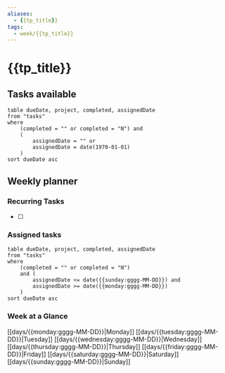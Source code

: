 ```yaml
---
aliases:
  - {{tp_title}}
tags:
  - week/{{tp_title}}
---
```


# {{tp_title}}

## Tasks available

```dataview
table dueDate, project, completed, assignedDate
from "tasks"
where
	(completed = "" or completed = "N") and
	(
		assignedDate = "" or
		assignedDate = date(1970-01-01)
	)
sort dueDate asc
```

## Weekly planner

### Recurring Tasks
- [ ] 

### Assigned tasks

```dataview
table dueDate, project, completed, assignedDate
from "tasks"
where
	(completed = "" or completed = "N")
	and (
		assignedDate <= date({{sunday:gggg-MM-DD}}) and
		assignedDate >= date({{monday:gggg-MM-DD}})
	)
sort dueDate asc
```


### Week at a Glance

[[days/{{monday:gggg-MM-DD}}|Monday]]
[[days/{{tuesday:gggg-MM-DD}}|Tuesday]]
[[days/{{wednesday:gggg-MM-DD}}|Wednesday]]
[[days/{{thursday:gggg-MM-DD}}|Thursday]]
[[days/{{friday:gggg-MM-DD}}|Friday]]
[[days/{{saturday:gggg-MM-DD}}|Saturday]]
[[days/{{sunday:gggg-MM-DD}}|Sunday]]

